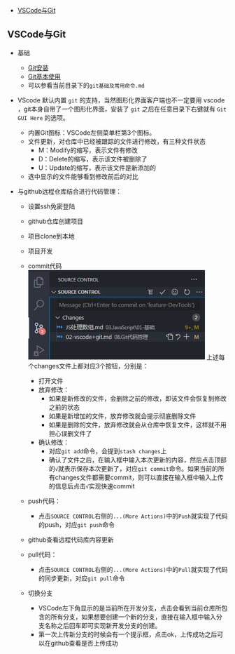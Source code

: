 - [VSCode与Git](#vscode与git)

## VSCode与Git

- 基础
  - [Git安装](https://blog.csdn.net/qq_43715354/article/details/108638061)
  - [Git基本使用](https://www.liaoxuefeng.com/wiki/896043488029600)
  - 可以参看当前目录下的`git基础及常用命令.md`

- VScode 默认内置 `git` 的支持，当然图形化界面客户端也不一定要用 vscode ，git本身自带了一个图形化界面，安装了 `git` 之后在任意目录下右键就有 `Git GUI Here` 的选项。
  - 内置Git图标：VSCode左侧菜单栏第3个图标。
  - 文件更新，对仓库中已经被跟踪的文件进行修改，有三种文件状态
    - M：Modify的缩写，表示文件有修改
    - D：Delete的缩写，表示该文件被删除了
    - U：Update的缩写，表示该文件是新添加的
  - 选中显示的文件能够看到修改前后的对比
- 与github远程仓库结合进行代码管理：
  - 设置ssh免密登陆
  - github仓库创建项目
  - 项目clone到本地
  - 项目开发
  - commit代码
    ![vsc-git-commit](../images/git/vsc-git-commit.png)
    上述每个changes文件上都对应3个按钮，分别是：
      
      + 打开文件
      + 放弃修改：
        + 如果是新修改的文件，会删除之前的修改，即该文件会恢复到修改之前的状态
        + 如果是新增加的文件，放弃修改就会提示彻底删除文件
        + 如果是删除的文件，放弃修改就会从仓库中恢复文件，这样就不用担心误删文件了
      + 确认修改：
        + 对应`git add`命令，会提到`stash changes`上
        + 确认了文件之后，在输入框中输入本次更新的内容，然后点击顶部的`√`就表示保存本次更新了，对应`git commit`命令。如果当前的所有changes文件都需要commit，则可以直接在输入框中输入上传的信息后点击`√`实现快速commit
  - push代码：
    - 点击`SOURCE CONTROL`右侧的`...(More Actions)`中的`Push`就实现了代码的push，对应`git push`命令
  - github查看远程代码库内容更新
  - pull代码：
    - 点击`SOURCE CONTROL`右侧的`...(More Actions)`中的`Pull`就实现了代码的同步更新，对应`git pull`命令
  - 切换分支
    - VSCode左下角显示的是当前所在开发分支，点击会看到当前仓库所包含的所有分支，如果想要创建一个新的分支，直接在输入框中输入分支名称之后回车即可实现新开发分支的创建。
    - 第一次上传新分支的时候会有一个提示框，点击ok，上传成功之后可以在github查看是否上传成功

